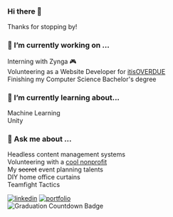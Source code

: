 ### Hi there 👋
Thanks for stopping by!
<!--
**emmariegeo/emmariegeo** is a ✨ _special_ ✨ repository because its `README.md` (this file) appears on your GitHub profile.

Here are some ideas to get you started:

- 🔭 I’m currently working on ...
- 🌱 I’m currently learning ...
- 👯 I’m looking to collaborate on ...
- 🤔 I’m looking for help with ...
- 💬 Ask me about ...
- 📫 How to reach me: ...
- 😄 Pronouns: ...
- ⚡ Fun fact: ...
-->

### 🔭 I’m currently working on ...
Interning with Zynga :video_game:  
Volunteering as a Website Developer for [itisOVERDUE](https://itisoverdue.org/)  
Finishing my Computer Science Bachelor's degree

### 🌱 I’m currently learning about...
Machine Learning  
Unity

### 💬 Ask me about ...
Headless content management systems  
Volunteering with a [cool nonprofit](https://itisoverdue.org/)  
My ~~secret~~ event planning talents  
DIY home office curtains  
Teamfight Tactics

[![linkedin](https://img.shields.io/badge/My_LinkedIn-0A66C2?style=flat&logo=LinkedIn&logoColor=FFFFFF>)](https://www.linkedin.com/in/emmamgeorge/ "Visit my LinkedIn Profile")  [![portfolio](https://img.shields.io/badge/My_Portfolio-4F46E5?style=flat&logoColor=ffffff>)](https://www.emmageorge.dev/ "Check out my portfolio!")  
![Graduation Countdown Badge](https://img.shields.io/date/1702800000?color=009933&label=Graduating&logo=timetograduation "Countdown to Graduation")

